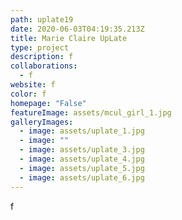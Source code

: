 ```yaml
---
path: uplate19
date: 2020-06-03T04:19:35.213Z
title: Marie Claire UpLate
type: project
description: f
collaborations:
  - f
website: f
color: f
homepage: "False"
featureImage: assets/mcul_girl_1.jpg
galleryImages:
  - image: assets/uplate_1.jpg
  - image: ""
  - image: assets/uplate_3.jpg
  - image: assets/uplate_4.jpg
  - image: assets/uplate_5.jpg
  - image: assets/uplate_6.jpg
---
```

f